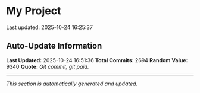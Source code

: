 # My Project


Last updated: 2025-10-24 16:25:37













































































































































































































































































































































































































































































































































































































































































































































































































































































































































































































































































































































































































































































































































































































































































































































































































































































































































































































































































































































































































































































































































































































































































































































































































































































































































































































































































































































































































































































































































































































































































































































































































## Auto-Update Information

**Last Updated:** 2025-10-24 16:51:36
**Total Commits:** 2694
**Random Value:** 9340
**Quote:** _Git commit, git paid._

---
_This section is automatically generated and updated._
